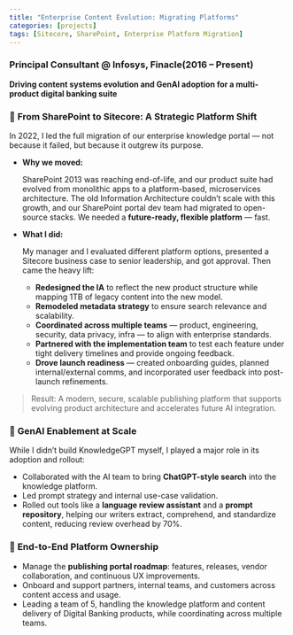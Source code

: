 ```yaml
---
title: "Enterprise Content Evolution: Migrating Platforms"
categories: [projects]
tags: [Sitecore, SharePoint, Enterprise Platform Migration]
---
```


### **Principal Consultant @ Infosys, Finacle(2016 – Present)**

**Driving content systems evolution and GenAI adoption for a multi-product digital banking suite**

### 🔧 **From SharePoint to Sitecore: A Strategic Platform Shift**

In 2022, I led the full migration of our enterprise knowledge portal — not because it failed, but because it outgrew its purpose.

- **Why we moved:**
    
    SharePoint 2013 was reaching end-of-life, and our product suite had evolved from monolithic apps to a platform-based, microservices architecture. The old Information Architecture couldn’t scale with this growth, and our SharePoint portal dev team had migrated to open-source stacks. We needed a **future-ready, flexible platform** — fast.
    
- **What I did:**
    
    My manager and I evaluated different platform options, presented a Sitecore business case to senior leadership, and got approval. Then came the heavy lift:
    
    - **Redesigned the IA** to reflect the new product structure while mapping 1TB of legacy content into the new model.
    - **Remodeled metadata strategy** to ensure search relevance and scalability.
    - **Coordinated across multiple teams** — product, engineering, security, data privacy, infra — to align with enterprise standards.
    - **Partnered with the implementation team** to test each feature under tight delivery timelines and provide ongoing feedback.
    - **Drove launch readiness** — created onboarding guides, planned internal/external comms, and incorporated user feedback into post-launch refinements.

> Result: A modern, secure, scalable publishing platform that supports evolving product architecture and accelerates future AI integration.
> 

### 💬 **GenAI Enablement at Scale**

While I didn’t build KnowledgeGPT myself, I played a major role in its adoption and rollout:

- Collaborated with the AI team to bring **ChatGPT-style search** into the knowledge platform.
- Led prompt strategy and internal use-case validation.
- Rolled out tools like a **language review assistant** and a **prompt repository**, helping our writers extract, comprehend, and standardize content, reducing review overhead by 70%.

### 🔁 **End-to-End Platform Ownership**

- Manage the **publishing portal roadmap**: features, releases, vendor collaboration, and continuous UX improvements.
- Onboard and support partners, internal teams, and customers across content access and usage.
- Leading a team of 5, handling the knowledge platform and content delivery of Digital Banking products, while coordinating across multiple teams.

